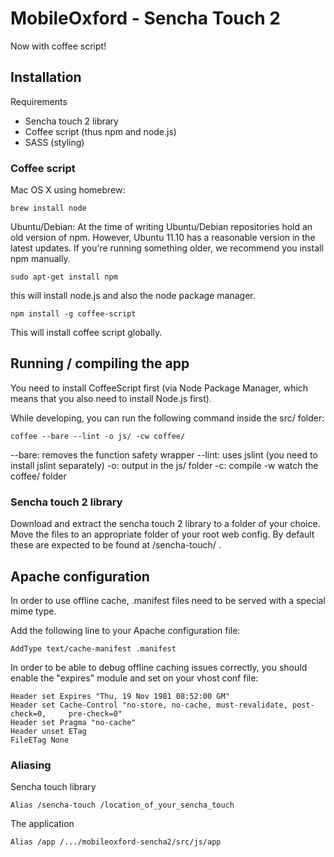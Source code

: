 # MobileOxford - Sencha Touch 2

Now with coffee script!

## Installation

Requirements

* Sencha touch 2 library
* Coffee script (thus npm and node.js)
* SASS (styling)

###  Coffee script

Mac OS X using homebrew:

    brew install node

Ubuntu/Debian:
At the time of writing Ubuntu/Debian repositories hold an old version of npm. However, Ubuntu 11.10 has a reasonable version in the latest updates. If you're running something older, we recommend you install npm manually. 
 
    sudo apt-get install npm

this will install node.js and also the node package manager.

    npm install -g coffee-script

This will install coffee script globally. 

## Running / compiling the app

You need to install CoffeeScript first (via Node Package Manager, which means that you also need to install Node.js first).

While developing, you can run the following command inside the src/ folder:

    coffee --bare --lint -o js/ -cw coffee/

--bare: removes the function safety wrapper
--lint: uses jslint (you need to install jslint separately)
-o: output in the js/ folder
-c: compile
-w watch the coffee/ folder




### Sencha touch 2 library

Download and extract the sencha touch 2 library to a folder of your choice. 
Move the files to an appropriate folder of your root web config. By default these are expected to be found at /sencha-touch/ .

## Apache configuration 

In order to use offline cache, .manifest files need to be served with a special mime type.

Add the following line to your Apache configuration file:

    AddType text/cache-manifest .manifest

In order to be able to debug offline caching issues correctly, you should enable the "expires" module and set on your vhost conf file:

    Header set Expires "Thu, 19 Nov 1981 08:52:00 GM"
    Header set Cache-Control "no-store, no-cache, must-revalidate, post-check=0, 	 pre-check=0"
    Header set Pragma "no-cache"
    Header unset ETag
    FileETag None

### Aliasing

Sencha touch library

    Alias /sencha-touch /location_of_your_sencha_touch

The application
    
    Alias /app /.../mobileoxford-sencha2/src/js/app



